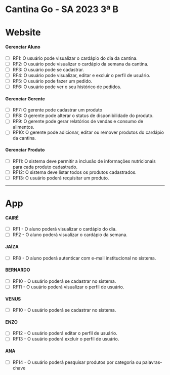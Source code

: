 # Cantina Go - SA 2023 3ª B

# Website

<h4> Gerenciar Aluno </h4>

- [ ] RF1: O usuário pode visualizar o cardápio do dia da cantina.
- [ ] RF2: O usuário pode visualizar o cardápio da semana da cantina.
- [ ] RF3: O usuário pode se cadastrar. 
- [ ] RF4: O usuário pode visualizar, editar e excluir o perfil de usuário.
- [ ] RF5: O usuário pode fazer um pedido.
- [ ] RF6: O usuário pode ver o seu histórico de pedidos.
      
<h4> Gerenciar Gerente </h4>

- [ ] RF7: O gerente pode cadastrar um produto
- [ ] RF8: O gerente pode alterar o status de disponibilidade do produto.
- [ ] RF9: O gerente pode gerar relatórios de vendas e consumo de alimentos.
- [ ] RF10: O gerente pode adicionar, editar ou remover produtos do cardápio da cantina.

<h4> Gerenciar Produto </h4>

- [ ] RF11: O sistema deve permitir a inclusão de informações nutricionais para cada produto cadastrado.
- [ ] RF12: O sistema deve listar todos os produtos cadastrados.
- [ ] RF13: O usuário poderá requisitar um produto.

-----

# App

<h4> CAIRÉ  </h4>

- [ ] RF1 - O aluno poderá visualizar o cardápio do dia.
- [ ] RF2 - O aluno poderá visualizar o cardápio da semana.
      
<h4> JAÍZA </h4>

- [ ] RF8 - O aluno poderá autenticar com e-mail institucional no sistema.

<h4> BERNARDO </h4>

- [ ] RF10 - O usuário poderá se cadastrar no sistema.
- [ ] RF11 - O usuário poderá visualizar o perfil de usuário.
      
<h4> VENUS </h4>

- [ ] RF10 - O usuário poderá se cadastrar no sistema.

<h4> ENZO </h4>

- [ ] RF12 - O usuário poderá editar o perfil de usuário.
- [ ] RF13 - O usuário poderá excluir o perfil de usuário.

<h4> ANA </h4>

- [ ] RF14 - O usuário poderá pesquisar produtos por categoria ou palavras-chave
